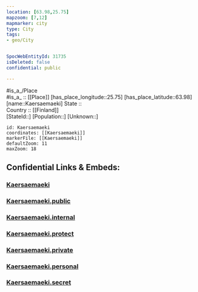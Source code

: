 ```yaml
---
location: [63.98,25.75] 
mapzoom: [7,12] 
mapmarker: city 
type: City
tags:
- geo/City


SpocWebEntityId: 31735
isDeleted: false
confidential: public

---
```

#is_a_/Place  
#is_a_ :: [[Place]] 
[has_place_longitude::25.75] 
[has_place_latitude::63.98] 
[name::Kaersaemaeki] 
State ::  
Country :: [[Finland]]  
[StateId::] 
[Population::] 
[Unknown::] 


```leaflet
id: Kaersaemaeki
coordinates: [[Kaersaemaeki]] 
markerFile: [[Kaersaemaeki]] 
defaultZoom: 11 
maxZoom: 18
```


## Confidential Links & Embeds: 

### [Kaersaemaeki](/_Standards/Earth/Continent/Europe/Europe~North/Finland/Provinces~Finland/Oulu/counties~Oulu/Ostrobothnia~North/City/Kaersaemaeki.md) 

### [Kaersaemaeki.public](/_public/Earth/Continent/Europe/Europe~North/Finland/Provinces~Finland/Oulu/counties~Oulu/Ostrobothnia~North/City/Kaersaemaeki.public.md) 

### [Kaersaemaeki.internal](/_internal/Earth/Continent/Europe/Europe~North/Finland/Provinces~Finland/Oulu/counties~Oulu/Ostrobothnia~North/City/Kaersaemaeki.internal.md) 

### [Kaersaemaeki.protect](/_protect/Earth/Continent/Europe/Europe~North/Finland/Provinces~Finland/Oulu/counties~Oulu/Ostrobothnia~North/City/Kaersaemaeki.protect.md) 

### [Kaersaemaeki.private](/_private/Earth/Continent/Europe/Europe~North/Finland/Provinces~Finland/Oulu/counties~Oulu/Ostrobothnia~North/City/Kaersaemaeki.private.md) 

### [Kaersaemaeki.personal](/_personal/Earth/Continent/Europe/Europe~North/Finland/Provinces~Finland/Oulu/counties~Oulu/Ostrobothnia~North/City/Kaersaemaeki.personal.md) 

### [Kaersaemaeki.secret](/_secret/Earth/Continent/Europe/Europe~North/Finland/Provinces~Finland/Oulu/counties~Oulu/Ostrobothnia~North/City/Kaersaemaeki.secret.md)

